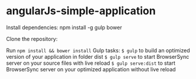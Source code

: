 # angularJs-simple-application
Install dependencies: npm install -g  gulp bower

Clone the repository: 


Run `npm install && bower install`
Gulp tasks:
 `$ gulp` to build an optimized version of your application in folder dist
 `$ gulp serve` to start BrowserSync server on your source files with live reload
 `$ gulp serve:dist` to start BrowserSync server on your optimized application without live reload

